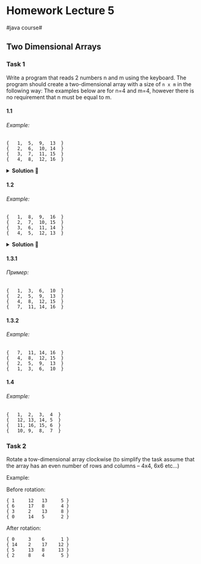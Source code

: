 # Homework Lecture 5
#java course#

## Two Dimensional Arrays

### Task 1

Write a program that reads 2 numbers n and m using the keyboard.
The program should create a two-dimensional array with a size of `n x m` in the following way:
The examples below are for n=4 and m=4, however there is no requirement that n must be equal to m.

#### 1.1

###### Example:

```
{   1,  5,  9,  13  }
{   2,  6,  10, 14  }
{   3,  7,  11, 15  }
{   4,  8,  12, 16  }
```

<details><summary><b>Solution</b> 👀</summary> 
<p>

```java
Scanner scanner = new Scanner(System.in);

System.out.print("Въведете брой редове: ");
int row = scanner.nextInt();

System.out.print("Въведете брой колони: ");
int col = scanner.nextInt();

int[][] matrix = new int[row][col];

int counter = 1;

for (int i = 0; i < col; i++) {
    for (int j = 0; j < row; j++) {
        matrix[j][i] = counter;
        counter++;
    }
}

for (int i = 0; i < row; i++) {
    System.out.print("[\t");
    for (int j = 0; j < col; j++) {
        System.out.print(matrix[i][j] + "\t");
    }
    System.out.print("]\n");
}
```

> We first iterate the columns and then the rows. For this reason the outer `for` we iterate `col`
and in the inner `for` we iterate `row` (the opposite of a normal iteration).

</p>
</details>

#### 1.2

###### Example:

```
{   1,  8,  9,  16  }
{   2,  7,  10, 15  }
{   3,  6,  11, 14  }
{   4,  5,  12, 13  }
```

<details><summary><b>Solution</b> 👀</summary> 
<p>

###### solution 1

```java
Scanner scanner = new Scanner(System.in);

System.out.print("Въведете брой редове: ");
int rowCount = scanner.nextInt();

System.out.print("Въведете брой колони: ");
int colCount = scanner.nextInt();

int[][] matrix = new int[rowCount][colCount];

int counter = 1;

for (int col = 0; col < colCount; col++) {

    if (col % 2 == 0) {
        for (int j = 0; j < rowCount; j++) {
            matrix[j][col] = counter;
            counter++;
        }
    } else {
        for (int row = rowCount - 1; row >= 0; row--) {
            matrix[row][col] = counter;
            counter++;
        }
    }
}

for (int i = 0; i < rowCount; i++) {
    System.out.print("[\t");
    for (int j = 0; j < colCount; j++) {
        System.out.print(matrix[i][j] + "\t");
    }
    System.out.print("]\n");
}
```

> Depending if we are located on an ever or odd column we determine how will we iterate the inner `for`.
In the first case we iterate `0...rowCount` and in the second `rowCount...0`.

###### solution 2

```java
Scanner scanner = new Scanner(System.in);

System.out.print("Въведете брой редове: ");
int rowCount = scanner.nextInt();

System.out.print("Въведете брой колони: ");
int colCount = scanner.nextInt();

int[][] matrix = new int[rowCount][colCount];

int counter = 1;

for (int col = 0; col < colCount; col++) {
    for (int row = 0; row < rowCount; row++) {

        int currentRow = row;

        if (col % 2 != 0) {
            currentRow = rowCount - 1 - row;
        }

        matrix[currentRow][col] = counter;

        counter++;
    }
}

for (int i = 0; i < rowCount; i++) {
    System.out.print("[\t");
    for (int j = 0; j < colCount; j++) {
        System.out.print(matrix[i][j] + "\t");
    }
    System.out.print("]\n");
}
```

> Depending if we are on an even/odd column we determine the index of the row that we need to access.

</p>
</details>

#### 1.3.1

###### Пример:

```
{   1,  3,  6,  10  }
{   2,  5,  9,  13  }
{   4,  8,  12, 15  }
{   7,  11, 14, 16  }
```

#### 1.3.2 

###### Example:

```
{   7,  11, 14, 16  }
{   4,  8,  12, 15  }
{   2,  5,  9,  13  }
{   1,  3,  6,  10  }
```

#### 1.4

###### Example:

```
{   1,  2,  3,  4  }
{   12, 13, 14, 5  }
{   11, 16, 15, 6  }
{   10, 9,  8,  7  }
```

### Task 2

Rotate a tow-dimensional array clockwise (to simplify the task assume that the array has an 
even number of rows and columns – 4x4, 6x6 etc...)

Example:

Before rotation:

```
{ 1     12   13     5 }
{ 6     17   8      4 }
{ 3     2    13     8 }
{ 0     14   5      2 }
```    

After rotation:

```
{ 0     3    6      1 }
{ 14    2    17    12 }
{ 5     13   8     13 }
{ 2     8    4      5 }
``` 
